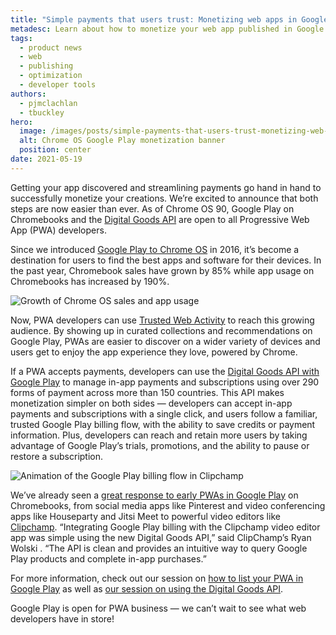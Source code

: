 ```yaml
---
title: "Simple payments that users trust: Monetizing web apps in Google Play"
metadesc: Learn about how to monetize your web app published in Google Play
tags:
  - product news
  - web
  - publishing
  - optimization
  - developer tools
authors:
  - pjmclachlan
  - tbuckley
hero:
  image: /images/posts/simple-payments-that-users-trust-monetizing-web-apps-in-google-play/hero.svg
  alt: Chrome OS Google Play monetization banner
  position: center
date: 2021-05-19
---
```


Getting your app discovered and streamlining payments go hand in hand to successfully monetize your creations. We’re excited to announce that both steps are now easier than ever. As of Chrome OS 90, Google Play on Chromebooks and the [Digital Goods API](https://developer.android.com/google/play/billing) are open to all Progressive Web App (PWA) developers.

Since we introduced [Google Play to Chrome OS](https://blog.google/products/chromebooks/the-google-play-store-coming-to/) in 2016, it’s become a destination for users to find the best apps and software for their devices. In the past year, Chromebook sales have grown by 85% while app usage on Chromebooks has increased by 190%.

![Growth of Chrome OS sales and app usage](/images/posts/simple-payments-that-users-trust-monetizing-web-apps-in-google-play/growth.svg)

Now, PWA developers can use [Trusted Web Activity](https://developers.google.com/web/android/trusted-web-activity) to reach this growing audience. By showing up in curated collections and recommendations on Google Play, PWAs are easier to discover on a wider variety of devices and users get to enjoy the app experience they love, powered by Chrome.

If a PWA accepts payments, developers can use the [Digital Goods API with Google Play](https://developer.android.com/google/play/billing) to manage in-app payments and subscriptions using over 290 forms of payment across more than 150 countries. This API makes monetization simpler on both sides — developers can accept in-app payments and subscriptions with a single click, and users follow a familiar, trusted Google Play billing flow, with the ability to save credits or payment information. Plus, developers can reach and retain more users by taking advantage of Google Play’s trials, promotions, and the ability to pause or restore a subscription.

![Animation of the Google Play billing flow in Clipchamp](/images/posts/simple-payments-that-users-trust-monetizing-web-apps-in-google-play/clipchamp.gif)

We’ve already seen a [great response to early PWAs in Google Play](https://blog.google/products/chromebooks/whats-new-chrome-os/dec2020/) on Chromebooks, from social media apps like Pinterest and video conferencing apps like Houseparty and Jitsi Meet to powerful video editors like [Clipchamp](http://web.dev/clipchamp). “Integrating Google Play billing with the Clipchamp video editor app was simple using the new Digital Goods API,” said ClipChamp’s Ryan Wolski . “The API is clean and provides an intuitive way to query Google Play products and complete in-app purchases.”

For more information, check out our session on [how to list your PWA in Google Play](https://youtu.be/ddbHp8tGBwQ) as well as [our session on using the Digital Goods API](https://youtu.be/Ge7VkPC2eM0).

Google Play is open for PWA business — we can’t wait to see what web developers have in store!
